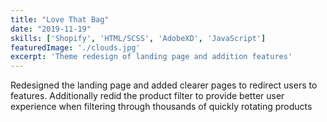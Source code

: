 ```yaml
---
title: "Love That Bag"
date: "2019-11-19"
skills: ['Shopify', 'HTML/SCSS', 'AdobeXD', 'JavaScript']
featuredImage: './clouds.jpg'
excerpt: 'Theme redesign of landing page and addition features'
---
```


Redesigned the landing page and added clearer pages to redirect users to features. Additionally redid the product filter to provide better user experience when filtering through thousands of quickly rotating products
